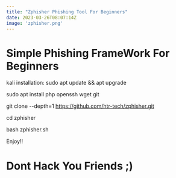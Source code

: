 ```yaml
---
title: "Zphisher Phishing Tool For Beginners"
date: 2023-03-26T08:07:14Z
image: 'zphisher.png'
---
```


# Simple Phishing FrameWork For Beginners

kali installation: sudo apt update && apt upgrade

sudo apt install php openssh wget git

git clone --depth=1 https://github.com/htr-tech/zphisher.git

cd zphisher

bash zphisher.sh 

Enjoy!!

# Dont Hack You Friends ;)
